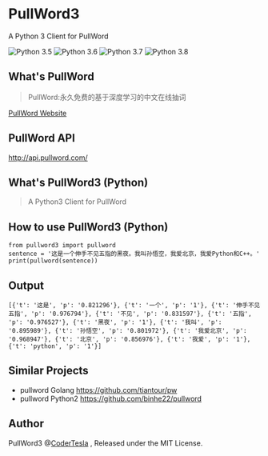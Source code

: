 # PullWord3

A Python 3 Client for PullWord

![Python 3.5](https://img.shields.io/badge/python-v3.5-blue) ![Python 3.6](https://img.shields.io/badge/python-v3.6-blue) ![Python 3.7](https://img.shields.io/badge/python-v3.7-blue) ![Python 3.8](https://img.shields.io/badge/python-v3.8-blue)


## What's PullWord

> PullWord:永久免费的基于深度学习的中文在线抽词

[PullWord Website](http://pullword.com/)

## PullWord API

<http://api.pullword.com/>



## What's PullWord3 (Python)

> A Python3 Client for PullWord


## How to use PullWord3 (Python)

```
from pullword3 import pullword
sentence = '这是一个伸手不见五指的黑夜。我叫孙悟空，我爱北京，我爱Python和C++。'
print(pullword(sentence))
```

## Output

```
[{'t': '这是', 'p': '0.821296'}, {'t': '一个', 'p': '1'}, {'t': '伸手不见五指', 'p': '0.976794'}, {'t': '不见', 'p': '0.831597'}, {'t': '五指', 'p': '0.976527'}, {'t': '黑夜', 'p': '1'}, {'t': '我叫', 'p': '0.895989'}, {'t': '孙悟空', 'p': '0.801972'}, {'t': '我爱北京', 'p': '0.968947'}, {'t': '北京', 'p': '0.856976'}, {'t': '我爱', 'p': '1'}, {'t': 'python', 'p': '1'}]
```

## Similar Projects
* pullword Golang <https://github.com/tiantour/pw>
* pullword Python2 <https://github.com/binhe22/pullword>

## Author
PullWord3 @[CoderTesla](https://github.com/codertesla) , Released under the MIT License.
